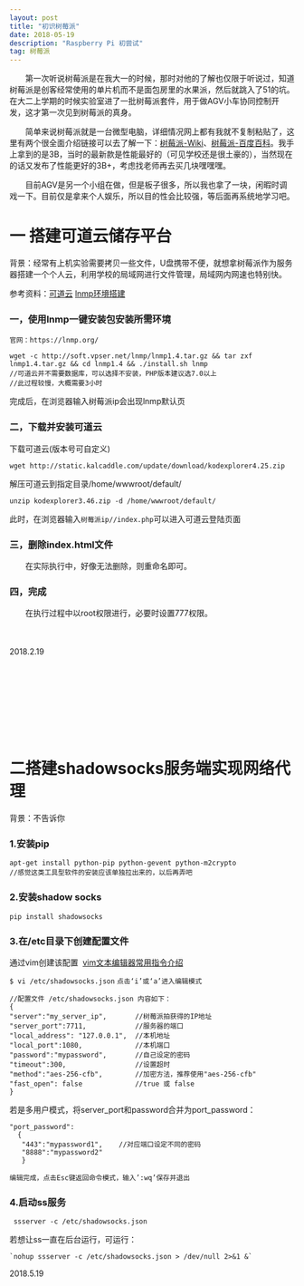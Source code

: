 ```yaml
---
layout: post
title: "初识树莓派"
date: 2018-05-19
description: "Raspberry Pi 初尝试"
tag: 树莓派 
---   
```


　　第一次听说树莓派是在我大一的时候，那时对他的了解也仅限于听说过，知道树莓派是创客经常使用的单片机而不是面包房里的水果派，然后就跳入了51的坑。在大二上学期的时候实验室进了一批树莓派套件，用于做AGV小车协同控制开发，这才第一次见到树莓派的真身。
   
　　简单来说树莓派就是一台微型电脑，详细情况网上都有我就不复制粘贴了，这里有两个很全面介绍链接可以去了解一下：[树莓派-Wiki](https://www.wikiwand.com/zh/%E6%A0%91%E8%8E%93%E6%B4%BE)、[树莓派-百度百科](https://baike.baidu.com/item/Raspberry%20Pi)。我手上拿到的是3B，当时的最新款是性能最好的（可见学校还是很土豪的），当然现在的话又发布了性能更好的3B+，考虑找老师再去买几块嘿嘿嘿。
   
　　目前AGV是另一个小组在做，但是板子很多，所以我也拿了一块，闲暇时调戏一下。目前仅是拿来个人娱乐，所以目的性会比较强，等后面再系统地学习吧。
   
# 一 搭建可道云储存平台

背景：经常有上机实验需要拷贝一些文件，U盘携带不便，就想拿树莓派作为服务器搭建一个个人云，利用学校的局域网进行文件管理，局域网内网速也特别快。

参考资料：[可道云](https://kodcloud.com/)      [lnmp环境搭建](https://lnmp.org/install.html)
            
### 一，使用lnmp一键安装包安装所需环境
`官网：https://lnmp.org/`
~~~
wget -c http://soft.vpser.net/lnmp/lnmp1.4.tar.gz && tar zxf lnmp1.4.tar.gz && cd lnmp1.4 && ./install.sh lnmp
//可道云并不需要数据库，可以选择不安装，PHP版本建议选7.0以上
//此过程较慢，大概需要3小时
~~~
完成后，在浏览器输入树莓派ip会出现lnmp默认页

### 二，下载并安装可道云

下载可道云(版本号可自定义)

`wget http://static.kalcaddle.com/update/download/kodexplorer4.25.zip`

解压可道云到指定目录/home/wwwroot/default/

`unzip kodexplorer3.46.zip -d /home/wwwroot/default/`

此时，在浏览器输入`树莓派ip//index.php`可以进入可道云登陆页面

### 三，删除index.html文件

　　在实际执行中，好像无法删除，则重命名即可。

### 四，完成
　　在执行过程中以root权限进行，必要时设置777权限。  
  
 <br/> </br> 
2018.2.19
　　
<br/> </br>
<br/> </br>   
<br/> </br>
<br/> </br>

# 二搭建shadowsocks服务端实现网络代理

背景：不告诉你

### 1.安装pip
~~~
apt-get install python-pip python-gevent python-m2crypto
//感觉这类工具型软件的安装应该单独拉出来的，以后再弄吧
~~~
### 2.安装shadow socks
~~~
pip install shadowsocks
~~~
### 3.在/etc目录下创建配置文件

通过vim创建该配置  [vim文本编辑器常用指令介绍](https://baike.baidu.com/item/Vim/60410)


`$ vi /etc/shadowsocks.json`
`点击‘i’或‘a’进入编辑模式`

~~~
//配置文件 /etc/shadowsocks.json 内容如下：
{
"server":"my_server_ip",       //树莓派拍获得的IP地址
"server_port":7711,            //服务器的端口
"local_address": "127.0.0.1",  //本机地址
"local_port":1080,             //本机端口
"password":"mypassword",       //自己设定的密码
"timeout":300,                 //设置超时
"method":"aes-256-cfb",        //加密方法，推荐使用"aes-256-cfb"
"fast_open": false             //true 或 false
}

~~~
若是多用户模式，将server_port和password合并为port_password：
~~~
"port_password": 
  {
   "443":"mypassword1",    //对应端口设定不同的密码
   "8888":"mypassword2"
   }
~~~

`编辑完成，点击Esc键返回命令模式，输入’:wq’保存并退出`


### 4.启动ss服务

   ` ssserver -c /etc/shadowsocks.json`
   
  若想让ss一直在后台运行，可运行：
  
    `nohup ssserver -c /etc/shadowsocks.json > /dev/null 2>&1 &`  
      
2018.5.19  
<br/> </br>

    
 
　　
